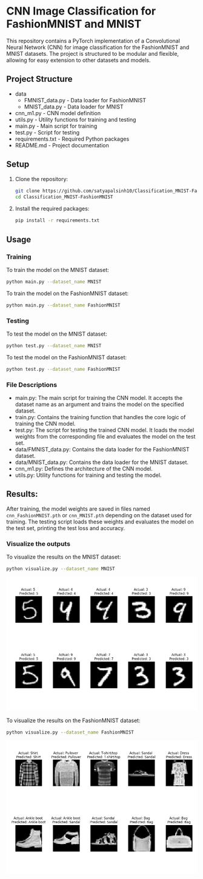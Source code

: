 # CNN Image Classification for FashionMNIST and MNIST

This repository contains a PyTorch implementation of a Convolutional Neural Network (CNN) for image classification for the FashionMNIST and MNIST datasets. The project is structured to be modular and flexible, allowing for easy extension to other datasets and models.

## Project Structure

<ul>
    <li>data
        <ul>
            <li>FMNIST_data.py - Data loader for FashionMNIST</li>
            <li>MNIST_data.py - Data loader for MNIST</li>
        </ul>
    </li>
    <li>cnn_m1.py - CNN model definition</li>
    <li>utils.py - Utility functions for training and testing</li>
    <li>main.py - Main script for training</li>
    <li>test.py - Script for testing</li>
    <li>requirements.txt - Required Python packages</li>
    <li>README.md - Project documentation</li>
</ul>


## Setup

1. Clone the repository:
    ```bash
    git clone https://github.com/satyapalsinh10/Classification_MNIST-FashionMNIST.git
    cd Classification_MNIST-FashionMNIST
    ```

2. Install the required packages:
    ```bash
    pip install -r requirements.txt
    ```

## Usage

### Training

To train the model on the MNIST dataset:
```bash
python main.py --dataset_name MNIST
```

To train the model on the FashionMNIST dataset:
```bash
python main.py --dataset_name FashionMNIST
```

### Testing

To test the model on the MNIST dataset:
```bash
python test.py --dataset_name MNIST
```

To test the model on the FashionMNIST dataset:
```bash
python test.py --dataset_name FashionMNIST
```


### File Descriptions
- main.py: The main script for training the CNN model. It accepts the dataset name as an argument and trains the model on the specified dataset.
- train.py: Contains the training function that handles the core logic of training the CNN model.
- test.py: The script for testing the trained CNN model. It loads the model weights from the corresponding file and evaluates the model on the test set.
- data/FMNIST_data.py: Contains the data loader for the FashionMNIST dataset.
- data/MNIST_data.py: Contains the data loader for the MNIST dataset.
- cnn_m1.py: Defines the architecture of the CNN model.
- utils.py: Utility functions for training and testing the model.


## Results: 
After training, the model weights are saved in files named `cnn_FashionMNIST.pth` or `cnn_MNIST.pth` depending on the dataset used for training. The testing script loads these weights and evaluates the model on the test set, printing the test loss and accuracy.

### Visualize the outputs

To visualize the results on the MNIST dataset:
```bash
python visualize.py --dataset_name MNIST
```

<p align="center">
  <img src="MNIST_output.png" alt="Undistorted" width="650"/>
</p>


To visualize the results on the FashionMNIST dataset:
```bash
python visualize.py --dataset_name FashionMNIST
```
<p align="center">
  <img src="FashionMNIST_output.png" alt="Undistorted" width="650"/>
</p>



















